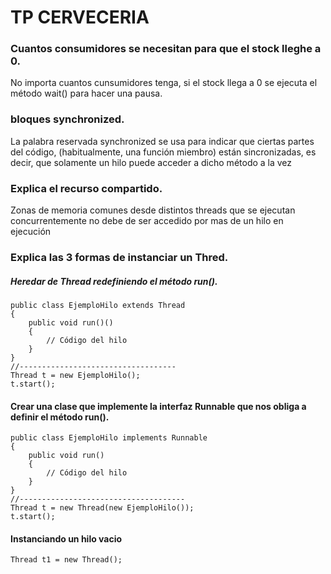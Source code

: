 # TP CERVECERIA

### Cuantos consumidores se necesitan para que el stock lleghe a 0.

No importa cuantos cunsumidores tenga, si el stock llega a 0 se ejecuta el método wait() para hacer una pausa.

### bloques synchronized.

La palabra reservada synchronized se usa para indicar que ciertas partes del código, (habitualmente, una función miembro) están sincronizadas, es decir, que solamente un hilo puede acceder a dicho método a la vez

### Explica el recurso compartido.

Zonas de memoria comunes desde distintos threads que se ejecutan concurrentemente no debe de ser accedido por mas de un hilo en ejecución

### Explica las 3 formas de instanciar un Thred.

##### Heredar de Thread redefiniendo el método run().

    public class EjemploHilo extends Thread  
    {      
        public void run()() 
        {
            // Código del hilo      
        }  
    }
    //-----------------------------------
    Thread t = new EjemploHilo();
    t.start();

#### Crear una clase que implemente la interfaz Runnable que nos obliga a definir el método run().

    public class EjemploHilo implements Runnable
    {
        public void run() 
        {          
            // Código del hilo      
        }  
    }
    //-------------------------------------
    Thread t = new Thread(new EjemploHilo());  
    t.start();

#### Instanciando un hilo vacio

    Thread t1 = new Thread();
